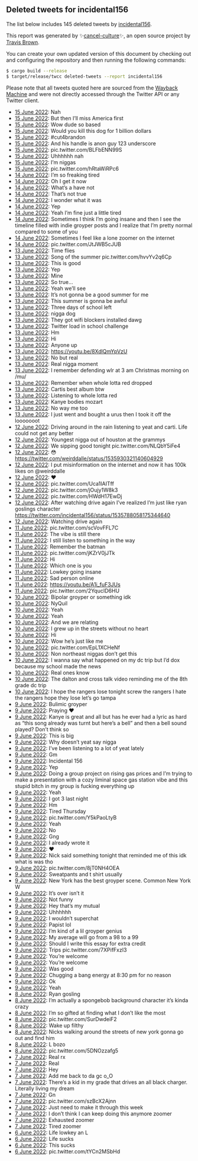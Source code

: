 ## Deleted tweets for incidental156

The list below includes 145 deleted tweets by
[incidental156](https://twitter.com/incidental156).



This report was generated by ✨[cancel-culture](https://github.com/travisbrown/cancel-culture)✨,
an open source project by [Travis Brown](https://twitter.com/travisbrown).

You can create your own updated version of this document by checking out and configuring the
repository and then running the following commands:

```bash
$ cargo build --release
$ target/release/twcc deleted-tweets --report incidental156
```

Please note that all tweets quoted here are sourced from the
[Wayback Machine](https://web.archive.org) and were not directly accessed through the Twitter API or
any Twitter client.

* [15 June 2022](https://web.archive.org/web/20220615030632/https://twitter.com/incidental156/status/1536907713539624960): Nah <!--1536907713539624960-->
* [15 June 2022](https://web.archive.org/web/20220615030449/https://twitter.com/incidental156/status/1536907458106560512): But then I’ll miss America first <!--1536907458106560512-->
* [15 June 2022](https://web.archive.org/web/20220615014928/https://twitter.com/incidental156/status/1536888422664749056): Wow dude so based <!--1536888422664749056-->
* [15 June 2022](https://web.archive.org/web/20220615011559/https://twitter.com/incidental156/status/1536880000816799749): Would you kill this dog for 1 billion dollars <!--1536880000816799749-->
* [15 June 2022](https://web.archive.org/web/20220615010653/https://twitter.com/incidental156/status/1536877738195394560): #cut4brandon <!--1536877738195394560-->
* [15 June 2022](https://web.archive.org/web/20220615010525/https://twitter.com/incidental156/status/1536877412604059658): And his handle is anon guy 123 underscore <!--1536877412604059658-->
* [15 June 2022](https://web.archive.org/web/20220615010308/https://twitter.com/incidental156/status/1536876653523124229): pic.twitter.com/BLFbENN99S <!--1536876653523124229-->
* [15 June 2022](https://web.archive.org/web/20220615005643/https://twitter.com/incidental156/status/1536875224549019648): Uhhhhhh nah <!--1536875224549019648-->
* [15 June 2022](https://web.archive.org/web/20220615005518/https://twitter.com/incidental156/status/1536874882549571586): I’m niggas <!--1536874882549571586-->
* [15 June 2022](https://web.archive.org/web/20220615005253/https://twitter.com/incidental156/status/1536874211809050624): pic.twitter.com/hRtaWiRPc6 <!--1536874211809050624-->
* [14 June 2022](https://web.archive.org/web/20220614214646/https://twitter.com/incidental156/status/1536827352885469191): I’m so freaking tired <!--1536827352885469191-->
* [14 June 2022](https://web.archive.org/web/20220614180503/https://twitter.com/incidental156/status/1536771668781191170): Oh I get it now <!--1536771668781191170-->
* [14 June 2022](https://web.archive.org/web/20220614180344/https://twitter.com/incidental156/status/1536771317982175232): What’s a have not <!--1536771317982175232-->
* [14 June 2022](https://web.archive.org/web/20220614180121/https://twitter.com/incidental156/status/1536770658637697027): That’s not true <!--1536770658637697027-->
* [14 June 2022](https://web.archive.org/web/20220614164652/https://twitter.com/incidental156/status/1536751808873472000): I wonder what it was <!--1536751808873472000-->
* [14 June 2022](https://web.archive.org/web/20220614162933/https://twitter.com/incidental156/status/1536747385992450048): Yep <!--1536747385992450048-->
* [14 June 2022](https://web.archive.org/web/20220614162526/https://twitter.com/incidental156/status/1536746362519298048): Yeah I’m fine just a little tired <!--1536746362519298048-->
* [14 June 2022](https://web.archive.org/web/20220614033056/https://twitter.com/incidental156/status/1536551619017547776): Sometimes I think I’m going insane and then I see the timeline filled with indie groyper posts and I realize that I’m pretty normal compared to some of you <!--1536551619017547776-->
* [14 June 2022](https://web.archive.org/web/20220614014055/https://twitter.com/incidental156/status/1536523424738291713): Sometimes I feel like a lone zoomer on the internet <!--1536523424738291713-->
* [14 June 2022](https://web.archive.org/web/20220614010058/https://twitter.com/incidental156/status/1536513265743892481): pic.twitter.com/JtJWB5cJUB <!--1536513265743892481-->
* [13 June 2022](https://web.archive.org/web/20220613165613/https://twitter.com/incidental156/status/1536391876827283459): Time flies <!--1536391876827283459-->
* [13 June 2022](https://web.archive.org/web/20220613165443/https://twitter.com/incidental156/status/1536391438501568512): Song of the summer pic.twitter.com/hvvYv2q6Cp <!--1536391438501568512-->
* [13 June 2022](https://web.archive.org/web/20220613164957/https://twitter.com/incidental156/status/1536390301971095559): This is good <!--1536390301971095559-->
* [13 June 2022](https://web.archive.org/web/20220613164351/https://twitter.com/incidental156/status/1536388746106617858): Yep <!--1536388746106617858-->
* [13 June 2022](https://web.archive.org/web/20220613164136/https://twitter.com/incidental156/status/1536388225295601667): Mine <!--1536388225295601667-->
* [13 June 2022](https://web.archive.org/web/20220613163048/https://twitter.com/incidental156/status/1536385289156972544): So true… <!--1536385289156972544-->
* [13 June 2022](https://web.archive.org/web/20220613162225/https://twitter.com/incidental156/status/1536383214935318530): Yeah we’ll see <!--1536383214935318530-->
* [13 June 2022](https://web.archive.org/web/20220613161919/https://twitter.com/incidental156/status/1536382557805322240): It’s not gonna be a good summer for me <!--1536382557805322240-->
* [13 June 2022](https://web.archive.org/web/20220613161529/https://twitter.com/incidental156/status/1536381411653038085): This summer is gonna be awful <!--1536381411653038085-->
* [13 June 2022](https://web.archive.org/web/20220613155809/https://twitter.com/incidental156/status/1536377031189045248): Three days of school left <!--1536377031189045248-->
* [13 June 2022](https://web.archive.org/web/20220613162656/https://twitter.com/incidental156/status/1536375234596458497): nigga dog <!--1536375234596458497-->
* [13 June 2022](https://web.archive.org/web/20220613122838/https://twitter.com/incidental156/status/1536324519740477441): They got wifi blockers installed dawg <!--1536324519740477441-->
* [13 June 2022](https://web.archive.org/web/20220613120043/https://twitter.com/incidental156/status/1536317473850531841): Twitter load in school challenge <!--1536317473850531841-->
* [13 June 2022](https://web.archive.org/web/20220613114722/https://twitter.com/incidental156/status/1536314151764738048): Hm <!--1536314151764738048-->
* [13 June 2022](https://web.archive.org/web/20220613045001/https://twitter.com/incidental156/status/1536209193518104578): Hi <!--1536209193518104578-->
* [13 June 2022](https://web.archive.org/web/20220613044846/https://twitter.com/incidental156/status/1536207848446869504): Anyone up <!--1536207848446869504-->
* [13 June 2022](https://web.archive.org/web/20220613043855/https://twitter.com/incidental156/status/1536206264283414529): https://youtu.be/8XdlQmYpVzU <!--1536206264283414529-->
* [13 June 2022](https://web.archive.org/web/20220613033539/https://twitter.com/incidental156/status/1536190415401000960): No but real <!--1536190415401000960-->
* [13 June 2022](https://web.archive.org/web/20220613033602/https://twitter.com/incidental156/status/1536189701241053184): Real nigga moment <!--1536189945009909760-->
* [13 June 2022](https://web.archive.org/web/20220613033602/https://twitter.com/incidental156/status/1536189701241053184): I remember defending wlr at 3 am Christmas morning on /mu/ <!--1536189899644477440-->
* [13 June 2022](https://web.archive.org/web/20220613033602/https://twitter.com/incidental156/status/1536189701241053184): Remember when whole lotta red dropped <!--1536189701241053184-->
* [13 June 2022](https://web.archive.org/web/20220613032804/https://twitter.com/incidental156/status/1536187646132867072): Cartis best album btw <!--1536187771760562176-->
* [13 June 2022](https://web.archive.org/web/20220613032804/https://twitter.com/incidental156/status/1536187646132867072): Listening to whole lotta red <!--1536187646132867072-->
* [13 June 2022](https://web.archive.org/web/20220613010457/https://twitter.com/incidental156/status/1536152474041581570): Kanye bodies mozart <!--1536152474041581570-->
* [13 June 2022](https://web.archive.org/web/20220613005725/https://twitter.com/incidental156/status/1536149892812480513): No way me too <!--1536149892812480513-->
* [13 June 2022](https://web.archive.org/web/20220613001342/https://twitter.com/incidental156/status/1536139517198999552): I just went and bought a urus then I took it off the looooooot <!--1536139517198999552-->
* [12 June 2022](https://web.archive.org/web/20220612234622/https://twitter.com/incidental156/status/1536132765162283008): Driving around in the rain listening to yeat and carti. Life could not get any better <!--1536132765162283008-->
* [12 June 2022](https://web.archive.org/web/20220612231458/https://twitter.com/incidental156/status/1536124703034703873): Youngest nigga out of houston at the grammys <!--1536124703034703873-->
* [12 June 2022](https://web.archive.org/web/20220612224909/https://twitter.com/incidental156/status/1536118208725454854): We sipping good tonight pic.twitter.com/NLQbY5iFe4 <!--1536118208725454854-->
* [12 June 2022](https://web.archive.org/web/20220612195724/https://twitter.com/incidental156/status/1536074984468238337): 😳 https://twitter.com/weirddalle/status/1535930321140604929 <!--1536074984468238337-->
* [12 June 2022](https://web.archive.org/web/20220612195244/https://twitter.com/incidental156/status/1536073924336820225): I put misinformation on the internet and now it has 100k likes on  @weirddalle <!--1536073924336820225-->
* [12 June 2022](https://web.archive.org/web/20220612193022/https://twitter.com/incidental156/status/1536068329479323650): ❤️ <!--1536068329479323650-->
* [12 June 2022](https://web.archive.org/web/20220612031346/https://twitter.com/incidental156/status/1535821610669821952): pic.twitter.com/Uca1IAITff <!--1535821610669821952-->
* [12 June 2022](https://web.archive.org/web/20220612030904/https://twitter.com/incidental156/status/1535821228497305600): pic.twitter.com/jOujy1W8k3 <!--1535821320860098560-->
* [12 June 2022](https://web.archive.org/web/20220612030904/https://twitter.com/incidental156/status/1535821228497305600): pic.twitter.com/HWdH17EwDj <!--1535821228497305600-->
* [12 June 2022](https://web.archive.org/web/20220612024250/https://twitter.com/incidental156/status/1535814734200586241): After watching drive again I’ve realized I’m just like ryan goslings character https://twitter.com/incidental156/status/1535788058175344640 <!--1535814734200586241-->
* [12 June 2022](https://web.archive.org/web/20220612005642/https://twitter.com/incidental156/status/1535788058175344640): Watching drive again <!--1535788058175344640-->
* [11 June 2022](https://web.archive.org/web/20220611231448/https://twitter.com/incidental156/status/1535762376594710599): pic.twitter.com/scVovFFL7C <!--1535762376594710599-->
* [11 June 2022](https://web.archive.org/web/20220611220304/https://twitter.com/incidental156/status/1535744324440313859): The vibe is still there <!--1535744378479820800-->
* [11 June 2022](https://web.archive.org/web/20220611220245/https://twitter.com/incidental156/status/1535744211999416321): I still listen to something in the way <!--1535744324440313859-->
* [11 June 2022](https://web.archive.org/web/20220611220245/https://twitter.com/incidental156/status/1535744211999416321): Remember the batman <!--1535744211999416321-->
* [11 June 2022](https://web.archive.org/web/20220611190629/https://twitter.com/incidental156/status/1535699931239010306): pic.twitter.com/jKZrV0jJTk <!--1535699931239010306-->
* [11 June 2022](https://web.archive.org/web/20220611182249/https://twitter.com/incidental156/status/1535688878006628352): Hi <!--1535688878006628352-->
* [11 June 2022](https://web.archive.org/web/20220611034946/https://twitter.com/incidental156/status/1535469247870160897): Which one is you <!--1535469247870160897-->
* [11 June 2022](https://web.archive.org/web/20220611024548/https://twitter.com/incidental156/status/1535453003880202240): Lowkey going insane <!--1535453003880202240-->
* [11 June 2022](https://web.archive.org/web/20220611012610/https://twitter.com/incidental156/status/1535433016734060544): Sad person online <!--1535433016734060544-->
* [11 June 2022](https://web.archive.org/web/20220611004305/https://twitter.com/incidental156/status/1535422262890856448): https://youtu.be/A1i_fuF3JUs <!--1535422262890856448-->
* [11 June 2022](https://web.archive.org/web/20220611000640/https://twitter.com/incidental156/status/1535413046067208192): pic.twitter.com/2YqucID6HU <!--1535413046067208192-->
* [10 June 2022](https://web.archive.org/web/20220610225324/https://twitter.com/incidental156/status/1535394548175802369): Bipolar groyper or something idk <!--1535394548175802369-->
* [10 June 2022](https://web.archive.org/web/20220610182847/https://twitter.com/incidental156/status/1535328015458213888): NyQuil <!--1535328015458213888-->
* [10 June 2022](https://web.archive.org/web/20220610181648/https://twitter.com/incidental156/status/1535325071815983104): Yeah <!--1535325071815983104-->
* [10 June 2022](https://web.archive.org/web/20220610181316/https://twitter.com/incidental156/status/1535324180090130433): Yeah <!--1535324180090130433-->
* [10 June 2022](https://web.archive.org/web/20220610181004/https://twitter.com/incidental156/status/1535323237164408834): And we are relating <!--1535323237164408834-->
* [10 June 2022](https://web.archive.org/web/20220610174229/https://twitter.com/incidental156/status/1535316369306173442): I grew up in the streets without no heart <!--1535316369306173442-->
* [10 June 2022](https://web.archive.org/web/20220610173351/https://twitter.com/incidental156/status/1535313733433675776): Hi <!--1535313733433675776-->
* [10 June 2022](https://web.archive.org/web/20220610155812/https://twitter.com/incidental156/status/1535290053647290368): Wow he’s just like me <!--1535290053647290368-->
* [10 June 2022](https://web.archive.org/web/20220610045918/https://twitter.com/incidental156/status/1535124243008172034): pic.twitter.com/EpL1XCHeNf <!--1535124243008172034-->
* [10 June 2022](https://web.archive.org/web/20220610004850/https://twitter.com/incidental156/status/1535061185971646466): Non northeast niggas don’t get this <!--1535061185971646466-->
* [10 June 2022](https://web.archive.org/web/20220610004616/https://twitter.com/incidental156/status/1535060585645101057): I wanna say what happened on my dc trip but I’d dox because my school made the news <!--1535060585645101057-->
* [10 June 2022](https://web.archive.org/web/20220610004513/https://twitter.com/incidental156/status/1535060307739295745): Real ones know <!--1535060360591441921-->
* [10 June 2022](https://web.archive.org/web/20220610004513/https://twitter.com/incidental156/status/1535060307739295745): The dalton and cross talk video reminding me of the 8th grade dc trip <!--1535060307739295745-->
* [10 June 2022](https://web.archive.org/web/20220610000420/https://twitter.com/incidental156/status/1535050001763663877): I hope the rangers lose tonight screw the rangers I hate the rangers hope they lose let’s go tampa <!--1535050001763663877-->
* [ 9 June 2022](https://web.archive.org/web/20220609212312/https://twitter.com/incidental156/status/1535009596334563336): Bulimic groyper <!--1535009596334563336-->
* [ 9 June 2022](https://web.archive.org/web/20220609212035/https://twitter.com/incidental156/status/1535008736145727500): Praying ❤️ <!--1535008736145727500-->
* [ 9 June 2022](https://web.archive.org/web/20220609183722/https://twitter.com/incidental156/status/1534967849147678720): Kanye is great and all but has he ever had a lyric as hard as “this song already was turnt but here’s a bell” and then a bell sound played? Don’t think so <!--1534967849147678720-->
* [ 9 June 2022](https://web.archive.org/web/20220609173303/https://twitter.com/incidental156/status/1534951682651697152): This is big <!--1534951682651697152-->
* [ 9 June 2022](https://web.archive.org/web/20220609163921/https://twitter.com/incidental156/status/1534937979332046848): Why doesn’t yeat say nigga <!--1534937979332046848-->
* [ 9 June 2022](https://web.archive.org/web/20220609161725/https://twitter.com/incidental156/status/1534932446529077248): I’ve been listening to a lot of yeat lately <!--1534932446529077248-->
* [ 9 June 2022](https://web.archive.org/web/20220609160406/https://twitter.com/incidental156/status/1534929136065576960): Gm <!--1534929136065576960-->
* [ 9 June 2022](https://web.archive.org/web/20220609160306/https://twitter.com/incidental156/status/1534928976032014338): Incidental 156 <!--1534928976032014338-->
* [ 9 June 2022](https://web.archive.org/web/20220609134836/https://twitter.com/incidental156/status/1534895171703275523): Yep <!--1534895171703275523-->
* [ 9 June 2022](https://web.archive.org/web/20220609125857/https://twitter.com/incidental156/status/1534882579727503360): Doing a group project on rising gas prices and I’m trying to make a presentation with a cozy liminal space gas station vibe and this stupid bitch in my group is fucking everything up <!--1534882579727503360-->
* [ 9 June 2022](https://web.archive.org/web/20220609124815/https://twitter.com/incidental156/status/1534879817673457665): Yeah <!--1534879817673457665-->
* [ 9 June 2022](https://web.archive.org/web/20220609124204/https://twitter.com/incidental156/status/1534878397960167424): I got 3 last night <!--1534878397960167424-->
* [ 9 June 2022](https://web.archive.org/web/20220609123103/https://twitter.com/incidental156/status/1534875442540429313): Hm <!--1534875442540429313-->
* [ 9 June 2022](https://web.archive.org/web/20220609122853/https://twitter.com/incidental156/status/1534875004533448705): Tired Thursday <!--1534875088784343040-->
* [ 9 June 2022](https://web.archive.org/web/20220609122853/https://twitter.com/incidental156/status/1534875004533448705): pic.twitter.com/Y5kPaoLtyB <!--1534875004533448705-->
* [ 9 June 2022](https://web.archive.org/web/20220609064600/https://twitter.com/incidental156/status/1534788305866334214): Yeah <!--1534788305866334214-->
* [ 9 June 2022](https://web.archive.org/web/20220609064155/https://twitter.com/incidental156/status/1534787682827739136): No <!--1534787682827739136-->
* [ 9 June 2022](https://web.archive.org/web/20220609063047/https://twitter.com/incidental156/status/1534784841593638912): Gng <!--1534784841593638912-->
* [ 9 June 2022](https://web.archive.org/web/20220609062318/https://twitter.com/incidental156/status/1534782985215557633): I already wrote it <!--1534782985215557633-->
* [ 9 June 2022](https://web.archive.org/web/20220609055431/https://twitter.com/incidental156/status/1534775886880325634): ❤️ <!--1534775886880325634-->
* [ 9 June 2022](https://web.archive.org/web/20220609041427/https://twitter.com/incidental156/status/1534750677523636224): Nick said something tonight that reminded me of this idk what is was tho <!--1534750677523636224-->
* [ 9 June 2022](https://web.archive.org/web/20220609041251/https://twitter.com/incidental156/status/1534750254976868352): pic.twitter.com/8jT0NH4OEA <!--1534750254976868352-->
* [ 9 June 2022](https://web.archive.org/web/20220609032406/https://twitter.com/incidental156/status/1534737986604105728): Sweatpants and t shirt usually <!--1534737986604105728-->
* [ 9 June 2022](https://web.archive.org/web/20220609031459/https://twitter.com/incidental156/status/1534735724506914816): New York has the best groyper scene. Common New York W <!--1534735724506914816-->
* [ 9 June 2022](https://web.archive.org/web/20220609023925/https://twitter.com/incidental156/status/1534726120075034625): It’s over isn’t it <!--1534726120075034625-->
* [ 9 June 2022](https://web.archive.org/web/20220609023728/https://twitter.com/incidental156/status/1534725431374618624): Not funny <!--1534725431374618624-->
* [ 9 June 2022](https://web.archive.org/web/20220609023217/https://twitter.com/incidental156/status/1534724836504780801): Hey that’s my mutual <!--1534724836504780801-->
* [ 9 June 2022](https://web.archive.org/web/20220609023225/https://twitter.com/incidental156/status/1534724000378667014): Uhhhhhh <!--1534724567331135489-->
* [ 9 June 2022](https://web.archive.org/web/20220609023225/https://twitter.com/incidental156/status/1534724000378667014): I wouldn’t superchat <!--1534724000378667014-->
* [ 9 June 2022](https://web.archive.org/web/20220609022152/https://twitter.com/incidental156/status/1534722350608007168): Papist lol <!--1534722350608007168-->
* [ 9 June 2022](https://web.archive.org/web/20220609014849/https://twitter.com/incidental156/status/1534713897722290177): I’m kind of a lil groyper genius <!--1534713897722290177-->
* [ 9 June 2022](https://web.archive.org/web/20220609014607/https://twitter.com/incidental156/status/1534712449345134592): My average will go from a 98 to a 99 <!--1534712619126382592-->
* [ 9 June 2022](https://web.archive.org/web/20220609014607/https://twitter.com/incidental156/status/1534712449345134592): Should I write this essay for extra credit <!--1534712449345134592-->
* [ 9 June 2022](https://web.archive.org/web/20220609010435/https://twitter.com/incidental156/status/1534702891558215681): Trips pic.twitter.com/7XPifFxzI3 <!--1534702891558215681-->
* [ 9 June 2022](https://web.archive.org/web/20220609005322/https://twitter.com/incidental156/status/1534700059450912771): You’re welcome <!--1534700059450912771-->
* [ 9 June 2022](https://web.archive.org/web/20220609005340/https://twitter.com/incidental156/status/1534699999996833792): You’re welcome <!--1534699999996833792-->
* [ 9 June 2022](https://web.archive.org/web/20220609003503/https://twitter.com/incidental156/status/1534695359737479168): Was good <!--1534695359737479168-->
* [ 9 June 2022](https://web.archive.org/web/20220609002949/https://twitter.com/incidental156/status/1534694142235885571): Chugging a bang energy at 8:30 pm for no reason <!--1534694142235885571-->
* [ 9 June 2022](https://web.archive.org/web/20220609002500/https://twitter.com/incidental156/status/1534692865556766721): Ok <!--1534692865556766721-->
* [ 9 June 2022](https://web.archive.org/web/20220609002233/https://twitter.com/incidental156/status/1534692342229352453): Yeah <!--1534692342229352453-->
* [ 8 June 2022](https://web.archive.org/web/20220608182946/https://twitter.com/incidental156/status/1534603465338540034): Ryan gosling <!--1534603465338540034-->
* [ 8 June 2022](https://web.archive.org/web/20220608182904/https://twitter.com/incidental156/status/1534603299080622083): I’m actually a spongebob background character it’s kinda crazy <!--1534603299080622083-->
* [ 8 June 2022](https://web.archive.org/web/20220608163450/https://twitter.com/incidental156/status/1534574495662587905): I’m so gifted at finding what I don’t like the most <!--1534574495662587905-->
* [ 8 June 2022](https://web.archive.org/web/20220608145156/https://twitter.com/incidental156/status/1534548631616901120): pic.twitter.com/SurDwdeiF2 <!--1534548631616901120-->
* [ 8 June 2022](https://web.archive.org/web/20220608041452/https://twitter.com/incidental156/status/1534388260218327042): Wake up filthy <!--1534388260218327042-->
* [ 8 June 2022](https://web.archive.org/web/20220608030135/https://twitter.com/incidental156/status/1534369909383233536): Nicks walking around the streets of new york gonna go out and find him <!--1534369909383233536-->
* [ 8 June 2022](https://web.archive.org/web/20220608023000/https://twitter.com/incidental156/status/1534361910098927616): L bozo <!--1534361910098927616-->
* [ 8 June 2022](https://web.archive.org/web/20220608010446/https://twitter.com/incidental156/status/1534340454703054848): pic.twitter.com/5DNOzzafg5 <!--1534340454703054848-->
* [ 7 June 2022](https://web.archive.org/web/20220607235855/https://twitter.com/incidental156/status/1534323835746627586): Real rx <!--1534323835746627586-->
* [ 7 June 2022](https://web.archive.org/web/20220607233425/https://twitter.com/incidental156/status/1534317790907203589): Real <!--1534317790907203589-->
* [ 7 June 2022](https://web.archive.org/web/20220607213718/https://twitter.com/incidental156/status/1534288324852174848): Hey <!--1534288324852174848-->
* [ 7 June 2022](https://web.archive.org/web/20220607190806/https://twitter.com/incidental156/status/1534250703861972992): Add me back to da gc o_O <!--1534250703861972992-->
* [ 7 June 2022](https://web.archive.org/web/20220607184937/https://twitter.com/incidental156/status/1534246005184643074): There’s a kid in my grade that drives an all black charger. Literally living my dream <!--1534246005184643074-->
* [ 7 June 2022](https://web.archive.org/web/20220607040949/https://twitter.com/incidental156/status/1534024718390595587): Gn <!--1534024718390595587-->
* [ 7 June 2022](https://web.archive.org/web/20220607035501/https://twitter.com/incidental156/status/1534020907919888384): pic.twitter.com/szBcX2Ajnn <!--1534020907919888384-->
* [ 7 June 2022](https://web.archive.org/web/20220607032933/https://twitter.com/incidental156/status/1534013432642654209): Just need to make it through this week <!--1534013432642654209-->
* [ 7 June 2022](https://web.archive.org/web/20220607020454/https://twitter.com/incidental156/status/1533993149693059072): I don’t think I can keep doing this anymore zoomer <!--1533993149693059072-->
* [ 7 June 2022](https://web.archive.org/web/20220607020351/https://twitter.com/incidental156/status/1533992999990046721): Exhausted zoomer <!--1533992999990046721-->
* [ 7 June 2022](https://web.archive.org/web/20220607020247/https://twitter.com/incidental156/status/1533992838928687116): Tired zoomer <!--1533992838928687116-->
* [ 6 June 2022](https://web.archive.org/web/20220606221903/https://twitter.com/incidental156/status/1533936267637014531): Life lowkey an L <!--1533936267637014531-->
* [ 6 June 2022](https://web.archive.org/web/20220606215644/https://twitter.com/incidental156/status/1533930742392229888): Life sucks <!--1533930783727136771-->
* [ 6 June 2022](https://web.archive.org/web/20220606215644/https://twitter.com/incidental156/status/1533930742392229888): This sucks <!--1533930742392229888-->
* [ 6 June 2022](https://web.archive.org/web/20220606191226/https://twitter.com/incidental156/status/1533889503571722240): pic.twitter.com/tYCn2MSbHd <!--1533889503571722240-->
